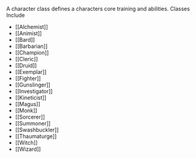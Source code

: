 A character class defines a characters core training and abilities. Classes Include

* [[Alchemist]]
* [[Animist]]
* [[Bard]]
* [[Barbarian]]
* [[Champion]]
* [[Cleric]]
* [[Druid]]
* [[Exemplar]]
* [[Fighter]]
* [[Gunslinger]]
* [[Investigator]]
* [[Kineticist]]
* [[Magus]]
* [[Monk]]
* [[Sorcerer]]
* [[Summoner]]
* [[Swashbuckler]]
* [[Thaumaturge]]
* [[Witch]]
* [[Wizard]]